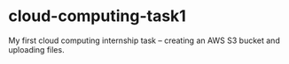 # cloud-computing-task1
My first cloud computing internship task – creating an AWS S3 bucket and uploading files.
